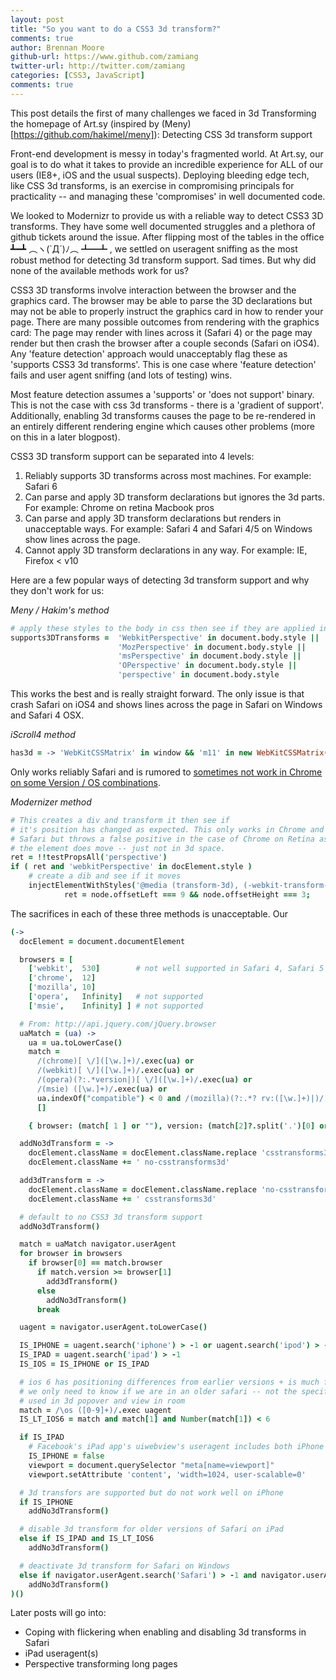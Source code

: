 ```yaml
---
layout: post
title: "So you want to do a CSS3 3d transform?"
comments: true
author: Brennan Moore
github-url: https://www.github.com/zamiang
twitter-url: http://twitter.com/zamiang
categories: [CSS3, JavaScript]
comments: true
---
```


This post details the first of many challenges we faced in 3d
Transforming the homepage of Art.sy (inspired by
(Meny)[https://github.com/hakimel/meny]): Detecting CSS 3d transform
support

Front-end development is messy in today's fragmented world. At Art.sy,
our goal is to do what it takes to provide an incredible experience
for ALL of our users (IE8+, iOS and the usual suspects). Deploying
bleeding edge tech, like CSS 3d transforms, is an exercise in
compromising principals for practicality -- and managing these
'compromises' in well documented code.

We looked to Modernizr to provide us with a reliable way to detect
CSS3 3D transforms. They have some well documented struggles and a
plethora of github tickets around the issue. After flipping most of
the tables in the office ┻━┻ ︵ヽ(`Д´)ﾉ︵﻿ ┻━┻ , we settled on
useragent sniffing as the most robust method for detecting 3d
transform support. Sad times. But why did none of the available
methods work for us?

CSS3 3D transforms involve interaction between the browser and the
graphics card. The browser may be able to parse the 3D declarations
but may not be able to properly instruct the graphics card in how to
render your page. There are many possible outcomes from rendering with
the graphics card: The page may render with lines across it (Safari 4)
or the page may render but then crash the browser after a couple
seconds (Safari on iOS4). Any 'feature detection' approach would
unacceptably flag these as 'supports CSS3 3d transforms'. This is one
case where 'feature detection' fails and user agent sniffing (and lots
of testing) wins.

Most feature detection assumes a 'supports' or 'does not support'
binary. This is not the case with css 3d transforms - there is a
'gradient of support'. Additionally, enabling 3d transforms causes the
page to be re-rendered in an entirely different rendering engine which
causes other problems (more on this in a later blogpost).

CSS3 3D transform support can be separated into 4 levels:

1. Reliably supports 3D transforms across most machines. For example:
Safari 6
2. Can parse and apply 3D transform declarations but ignores the 3d
parts. For example: Chrome on retina Macbook pros
3. Can parse and apply 3D transform declarations but renders in
unacceptable ways. For example: Safari 4 and Safari 4/5 on Windows
show lines across the page.
4. Cannot apply 3D transform declarations in any way. For example:
IE, Firefox < v10

Here are a few popular ways of detecting 3d transform support and why
they don't work for us:

*Meny / Hakim's method*
```coffeescript
# apply these styles to the body in css then see if they are applied in JS
supports3DTransforms =  'WebkitPerspective' in document.body.style ||
                        'MozPerspective' in document.body.style ||
                        'msPerspective' in document.body.style ||
                        'OPerspective' in document.body.style ||
                        'perspective' in document.body.style
```

This works the best and is really straight forward. The only issue is
that crash Safari on iOS4 and shows lines across the page in Safari on
Windows and Safari 4 OSX.


*iScroll4  method*
```coffeescript
has3d = -> 'WebKitCSSMatrix' in window && 'm11' in new WebKitCSSMatrix()
```
Only works reliably Safari and is rumored to [sometimes not work in
Chrome on some Version / OS combinations](http://code.google.com/p/chromium/issues/detail?id=129004).

*Modernizer method*
```coffeescript
# This creates a div and transform it then see if
# it's position has changed as expected. This only works in Chrome and
# Safari but throws a false positive in the case of Chrome on Retina as
# the element does move -- just not in 3d space.
ret = !!testPropsAll('perspective')
if ( ret and 'webkitPerspective' in docElement.style )
    # create a dib and see if it moves
    injectElementWithStyles('@media (transform-3d), (-webkit-transform-3d){#modernizr{left:9px;position:absolute;height:3px;}}', (node, rule) ->
            ret = node.offsetLeft === 9 && node.offsetHeight === 3;
```

The sacrifices in each of these three methods is unacceptable. Our


```coffeescript
(->
  docElement = document.documentElement

  browsers = [
    ['webkit',  530]        # not well supported in Safari 4, Safari 5 webkit version is 530.17
    ['chrome',  12]
    ['mozilla', 10]
    ['opera',   Infinity]   # not supported
    ['msie',    Infinity] ] # not supported

  # From: http://api.jquery.com/jQuery.browser
  uaMatch = (ua) ->
    ua = ua.toLowerCase()
    match =
      /(chrome)[ \/]([\w.]+)/.exec(ua) or
      /(webkit)[ \/]([\w.]+)/.exec(ua) or
      /(opera)(?:.*version|)[ \/]([\w.]+)/.exec(ua) or 
      /(msie) ([\w.]+)/.exec(ua) or
      ua.indexOf("compatible") < 0 and /(mozilla)(?:.*? rv:([\w.]+)|)/.exec( ua ) or
      []

    { browser: (match[ 1 ] or ""), version: (match[2]?.split('.')[0] or 0) }

  addNo3dTransform = ->
    docElement.className = docElement.className.replace 'csstransforms3d', ''
    docElement.className += ' no-csstransforms3d'

  add3dTransform = ->
    docElement.className = docElement.className.replace 'no-csstransforms3d', ''
    docElement.className += ' csstransforms3d'

  # default to no CSS3 3d transform support
  addNo3dTransform()

  match = uaMatch navigator.userAgent
  for browser in browsers
    if browser[0] == match.browser
      if match.version >= browser[1]
        add3dTransform()
      else
        addNo3dTransform()
      break

  uagent = navigator.userAgent.toLowerCase()

  IS_IPHONE = uagent.search('iphone') > -1 or uagent.search('ipod') > -1
  IS_IPAD = uagent.search('ipad') > -1
  IS_IOS = IS_IPHONE or IS_IPAD

  # ios 6 has positioning differences from earlier versions + is much faster
  # we only need to know if we are in an older safari -- not the specific version
  # used in 3d popover and view in room
  match = /\os ([0-9]+)/.exec uagent
  IS_LT_IOS6 = match and match[1] and Number(match[1]) < 6

  if IS_IPAD
    # Facebook's iPad app's uiwebview's useragent includes both iPhone and iPad
    IS_IPHONE = false
    viewport = document.querySelector "meta[name=viewport]"
    viewport.setAttribute 'content', 'width=1024, user-scalable=0'

  # 3d transfors are supported but do not work well on iPhone
  if IS_IPHONE
    addNo3dTransform()

  # disable 3d transform for older versions of Safari on iPad
  else if IS_IPAD and IS_LT_IOS6
    addNo3dTransform()

  # deactivate 3d transform for Safari on Windows
  else if navigator.userAgent.search('Safari') > -1 and navigator.userAgent.search('Windows') > -1
    addNo3dTransform()
)()
```

Later posts will go into:

- Coping with flickering when enabling and disabling 3d transforms in Safari
- iPad useragent(s)
- Perspective transforming long pages
